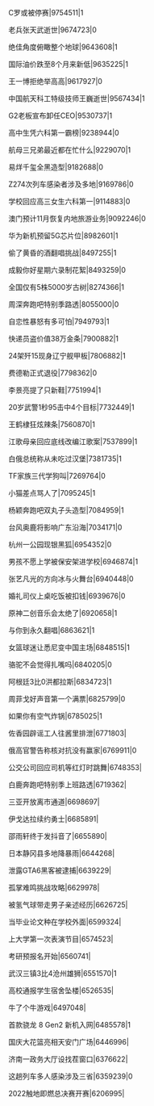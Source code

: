 C罗或被停赛|9754511|1

老兵张天武逝世|9674723|0

绝佳角度俯瞰整个地球|9643608|1

国际油价跌至8个月来新低|9635225|1

王一博拒绝举高高|9617927|0

中国航天科工特级技师王巍逝世|9567434|1

G2老板宣布卸任CEO|9530737|1

高中生凭六科第一霸榜|9238944|0

航母三兄弟最近都在忙什么|9229070|1

易烊千玺全黑造型|9182688|0

Z274次列车感染者涉及多地|9169786|0

学校回应高三女生六科第一|9114883|0

澳门预计11月恢复内地旅游业务|9092246|0

华为新机预留5G芯片位|8982601|1

偷了黄昏的酒翻唱挑战|8497255|1

成毅你好星期六录制花絮|8493259|0

全国仅有5株5000岁古树|8274366|1

周深奔跑吧特别季路透|8055000|0

自恋性暴怒有多可怕|7949793|1

快递员盗价值38万金条|7900882|1

24架歼15现身辽宁舰甲板|7806882|1

费德勒正式退役|7798362|0

李景亮提了只新鞋|7751994|1

20岁武警1秒95击中4个目标|7732449|1

王鹤棣狂炫辣条|7560870|1

江歌母亲回应底线改编江歌案|7537899|1

白俄总统称从未吃过汉堡|7381735|1

TF家族三代学狗叫|7269764|0

小猫差点骂人了|7095245|1

杨颖奔跑吧双丸子头造型|7084959|1

台风奥鹿将影响广东沿海|7034171|0

杭州一公园现银黑狐|6954352|0

男孩不愿上学被保安架进学校|6946874|1

张艺凡光的方向冰与火舞台|6940448|0

婚礼司仪上桌吃饭被扣钱|6939676|0

原神二创音乐会太绝了|6920658|1

与你到永久翻唱|6863621|1

女篮球迷让悉尼变中国主场|6848515|1

骆驼不会觉得扎嘴吗|6840205|0

阿根廷3比0洪都拉斯|6834723|1

周菲戈好声音第一个满票|6825799|0

如果你有空气炸锅|6785025|1

佐香园辟谣工人往酱里排泄|6771803|

俄高官警告称核对抗没有赢家|6769911|0

公交公司回应司机等红灯时跳舞|6748353|

白鹿奔跑吧特别季上班路透|6719362|

三亚开放离市通道|6698697|

伊戈达拉续约勇士|6685891|

邵雨轩终于发抖音了|6655890|

日本静冈县多地降暴雨|6644268|

泄露GTA6黑客被逮捕|6639229|

孤掌难鸣挑战攻略|6629978|

被氢气球带走男子亲述经历|6626725|

当毕业论文种在学校外面|6599324|

上大学第一次表演节目|6574523|

考研预报名开始|6560741|

武汉三镇3比4沧州雄狮|6551570|1

高校通报学生宿舍坠楼|6526535|

牛了个牛游戏|6497048|

首款骁龙 8 Gen2 新机入网|6485578|1

国庆大花篮亮相天安门广场|6446996|

济南一政务大厅设找茬窗口|6376622|

这趟列车多人感染涉及三省|6359239|0

2022触地即燃总决赛开赛|6206995|

